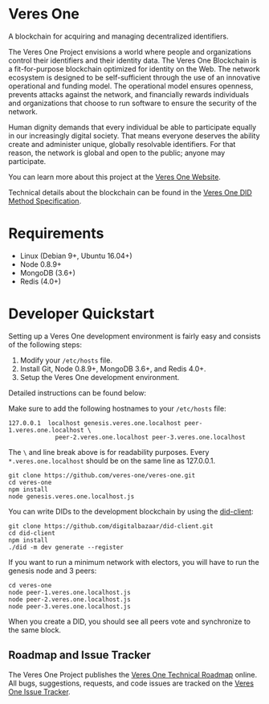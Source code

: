 # Veres One

A blockchain for acquiring and managing decentralized identifiers.

The Veres One Project envisions a world where people and organizations
control their identifiers and their identity data. The Veres One
Blockchain is a fit-for-purpose blockchain optimized for identity on the
Web. The network ecosystem is designed to be self-sufficient through the
use of an innovative operational and funding model. The operational model
ensures openness, prevents attacks against the network, and financially
rewards individuals and organizations that choose to run software to
ensure the security of the network.

Human dignity demands that every individual be able to participate equally
in our increasingly digital society. That means everyone deserves the ability
create and administer unique, globally resolvable identifiers. For that
reason, the network is global and open to the public; anyone may participate.

You can learn more about this project at the
[Veres One Website](https://veres.one/).

Technical details about the blockchain can be found in the
[Veres One DID Method Specification](https://w3c-ccg.github.io/didm-veres-one/).

# Requirements

* Linux (Debian 9+, Ubuntu 16.04+)
* Node 0.8.9+
* MongoDB (3.6+)
* Redis (4.0+)

# Developer Quickstart

Setting up a Veres One development environment is fairly easy and consists of
the following steps:

1. Modify your `/etc/hosts` file.
2. Install Git, Node 0.8.9+, MongoDB 3.6+, and Redis 4.0+.
3. Setup the Veres One development environment.

Detailed instructions can be found below:

Make sure to add the following hostnames to your `/etc/hosts` file:

```
127.0.0.1  localhost genesis.veres.one.localhost peer-1.veres.one.localhost \
             peer-2.veres.one.localhost peer-3.veres.one.localhost
```

The `\` and line break above is for readability purposes. Every
`*.veres.one.localhost` should be on the same line as 127.0.0.1.

```
git clone https://github.com/veres-one/veres-one.git
cd veres-one
npm install
node genesis.veres.one.localhost.js
```

You can write DIDs to the development blockchain by using the [did-client][]:

```
git clone https://github.com/digitalbazaar/did-client.git
cd did-client
npm install
./did -m dev generate --register
```

If you want to run a minimum network with electors, you will have to run
the genesis node and 3 peers:

```
cd veres-one
node peer-1.veres.one.localhost.js
node peer-2.veres.one.localhost.js
node peer-3.veres.one.localhost.js
```

When you create a DID, you should see all peers vote and synchronize to the
same block.

## Roadmap and Issue Tracker

The Veres One Project publishes the
[Veres One Technical Roadmap](https://github.com/veres-one/veres-one/projects/1)
online. All bugs, suggestions, requests, and code issues are tracked on the
[Veres One Issue Tracker](https://github.com/veres-one/veres-one/issues).

[did-client]: https://github.com/digitalbazaar/did-client
